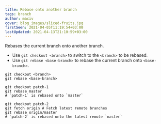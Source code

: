 ```yaml
---
title: Rebase onto another branch
tags: branch
author: maciv
cover: blog_images/sliced-fruits.jpg
firstSeen: 2021-04-05T11:19:54+03:00
lastUpdated: 2021-04-13T21:10:59+03:00
---
```


Rebases the current branch onto another branch.

- Use `git checkout <branch>` to switch to the `<branch>` to be rebased.
- Use `git rebase <base-branch>` to rebase the current branch onto `<base-branch>`.

```shell
git checkout <branch>
git rebase <base-branch>
```

```shell
git checkout patch-1
git rebase master
# `patch-1` is rebased onto `master`

git checkout patch-2
git fetch origin # Fetch latest remote branches
git rebase origin/master
# `patch-2` is rebased onto the latest remote `master`
```
